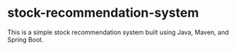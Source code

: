 # stock-recommendation-system

This is a simple stock recommendation system built using Java, Maven, and Spring Boot. 
